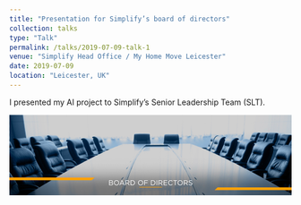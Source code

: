 ```yaml
---
title: "Presentation for Simplify’s board of directors"
collection: talks
type: "Talk"
permalink: /talks/2019-07-09-talk-1
venue: "Simplify Head Office / My Home Move Leicester"
date: 2019-07-09
location: "Leicester, UK"
---
```


I presented my AI project to Simplify’s Senior Leadership Team (SLT).

![alt text](../images/bod.png "Presentation for Simplify’s board of directors")